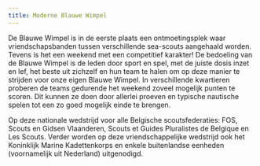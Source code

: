 ```yaml
---
title: Moderne Blauwe Wimpel
---
```

De Blauwe Wimpel is in de eerste plaats een ontmoetingsplek waar vriendschapsbanden tussen verschillende sea-scouts aangehaald worden.
Tevens is het een weekend met een competitief karakter!
De bedoeling van de Blauwe Wimpel is de leden door sport en spel, met de juiste dosis inzet en lef,
het beste uit zichzelf en hun team te halen om op deze manier te strijden voor onze eigen Blauwe Wimpel.
In verschillende kwartieren proberen de teams gedurende het weekend zoveel mogelijk punten te scoren.
Dit kunnen ze doen door allerlei proeven en typische nautische spelen tot een zo goed mogelijk einde te brengen.

Op deze nationale wedstrijd voor alle Belgische scoutsfederaties:
FOS, Scouts en Gidsen Vlaanderen, Scouts et Guides Pluralistes de Belgique en Les Scouts.
Verder worden op deze vriendschappelijke wedstrijd ook het Koninklijk Marine Kadettenkorps en enkele buitenlandse eenheden (voornamelijk uit Nederland) uitgenodigd.